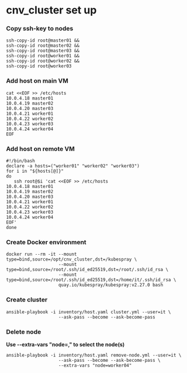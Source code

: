 # cnv_cluster set up

### Copy ssh-key to nodes
```
ssh-copy-id root@master01 &&
ssh-copy-id root@master02 &&
ssh-copy-id root@master03 &&
ssh-copy-id root@worker01 &&
ssh-copy-id root@worker02 &&
ssh-copy-id root@worker03
```

### Add host on main VM
```
cat <<EOF >> /etc/hosts
10.0.4.18 master01
10.0.4.19 master02
10.0.4.20 master03
10.0.4.21 worker01
10.0.4.22 worker02
10.0.4.23 worker03
10.0.4.24 worker04
EOF
```

### Add host on remote VM
```
#!/bin/bash
declare -a hosts=("worker01" "worker02" "worker03")
for i in "${hosts[@]}"
do
   ssh root@$i 'cat <<EOF >> /etc/hosts
10.0.4.18 master01
10.0.4.19 master02
10.0.4.20 master03
10.0.4.21 worker01
10.0.4.22 worker02
10.0.4.23 worker03
10.0.4.24 worker04
EOF'
done
```

### Create Docker environment
```
docker run --rm -it --mount type=bind,source=/opt/cnv_cluster,dst=/kubespray \
                    --mount type=bind,source=/root/.ssh/id_ed25519,dst=/root/.ssh/id_rsa \
                    --mount type=bind,source=/root/.ssh/id_ed25519,dst=/home/it/.ssh/id_rsa \
                    quay.io/kubespray/kubespray:v2.27.0 bash
```

### Create cluster
```
ansible-playbook -i inventory/host.yaml cluster.yml --user=it \
                    --ask-pass --become --ask-become-pass
```

### Delete node
**Use --extra-vars "node=<nodename>,<nodename2>" to select the node(s)**
```
ansible-playbook -i inventory/host.yaml remove-node.yml --user=it \
                    --ask-pass --become --ask-become-pass \
                    --extra-vars "node=worker04"
```
